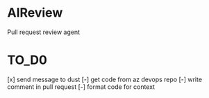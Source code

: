 # AIReview
Pull request review agent


# TO_D0

[x] send message to dust
[-] get code from az devops repo
[-] write comment in pull request
[-] format code for context